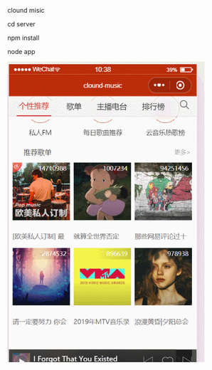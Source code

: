 clound misic


cd server




npm install




node app







![image](https://github.com/jianhui-sha/cloundmusic/blob/master/GIF.gif)
